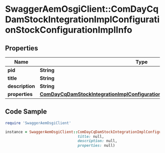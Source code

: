 # SwaggerAemOsgiClient::ComDayCqDamStockIntegrationImplConfigurationStockConfigurationImplInfo

## Properties

Name | Type | Description | Notes
------------ | ------------- | ------------- | -------------
**pid** | **String** |  | [optional] 
**title** | **String** |  | [optional] 
**description** | **String** |  | [optional] 
**properties** | [**ComDayCqDamStockIntegrationImplConfigurationStockConfigurationImplProperties**](ComDayCqDamStockIntegrationImplConfigurationStockConfigurationImplProperties.md) |  | [optional] 

## Code Sample

```ruby
require 'SwaggerAemOsgiClient'

instance = SwaggerAemOsgiClient::ComDayCqDamStockIntegrationImplConfigurationStockConfigurationImplInfo.new(pid: null,
                                 title: null,
                                 description: null,
                                 properties: null)
```


